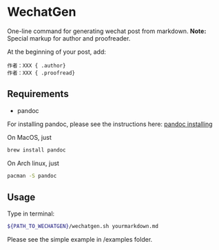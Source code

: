 # WechatGen
One-line command for generating wechat post from markdown.
**Note:** Special markup for author and proofreader.

At the beginning of your post, add:
```
作者：XXX { .author}
作者：XXX { .proofread}
```

## Requirements
- pandoc

For installing pandoc, please see the instructions here: [pandoc installing](http://pandoc.org/installing.html)

On MacOS, just
```bash
brew install pandoc
```
On Arch linux, just
```bash
pacman -S pandoc
```
## Usage
Type in terminal:
```bash
${PATH_TO_WECHATGEN}/wechatgen.sh yourmarkdown.md
```
Please see the simple example in /examples folder.
